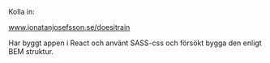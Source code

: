 Kolla in:

www.jonatanjosefsson.se/doesitrain

Har byggt appen i React och använt SASS-css och försökt bygga den enligt BEM struktur. 
